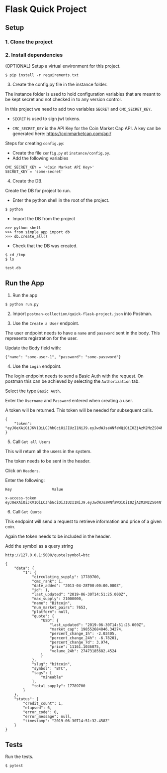 # Flask Quick Project

## Setup

### 1. Clone the project

### 2. Install dependencies

(OPTIONAL) Setup a virtual environment for this project.

```
$ pip install -r requirements.txt
```

3. Create the config.py file in the instance folder.

The instance folder is used to hold configuration variables that are meant to be
kept secret and not checked in to any version control.

In this project we need to add two variables `SECRET` and `CMC_SECRET_KEY`.

- `SECRET` is used to sign jwt tokens.

- `CMC_SECRET_KEY` is the API Key for the Coin Market Cap API. A key can be generated
here: https://coinmarketcap.com/api/

Steps for creating `config.py`:

- Create the file `config.py` at `instance/config.py`.
- Add the following variables

```
CMC_SECRET_KEY = '<Coin Market API Key>'
SECRET_KEY = 'some-secret'
```

4. Create the DB.

Create the DB for project to run.

- Enter the python shell in the root of the project.

```
$ python
```

- Import the DB from the project

```
>>> python shell
>>> from simple_app import db
>>> db.create_all()
```

- Check that the DB was created.

```
$ cd /tmp
$ ls

test.db
```

## Run the App

1. Run the app

```
$ python run.py 
```

2. Import `postman-collection/quick-flask-project.json` into Postman.

3. Use the `Create a User` endpoint. 

The user endpoint needs to have a `name` and `password` sent in the body.
This represents registration for the user.

Update the Body field with:

```
{"name": "some-user-1", "password": "some-password"}
```

4. Use the `Login` endpoint.

The login endpoint needs to send a Basic Auth with the request. On postman
this can be achieved by selecting the `Authorization` tab.

Select the type `Basic Auth`.

Enter the `Username` and `Password` entered when creating a user.

A token will be returned. This token will be needed for subsequent calls.

```
{
    "token": "eyJ0eXAiOiJKV1QiLCJhbGciOiJIUzI1NiJ9.eyJwdWJsaWNfaWQiOiI0ZjAzM2MzZS04NTRmLTRhYjgtOWY5OS1iMDRhODA0MGNhZDQiLCJleHAiOjE1NjE5MDc3NDB9.EBatpp0ZL4b_4_DNMl7azR17V4nvKNme1z6pY9ytWAc"
}
```

5. Call `Get all Users`

This will return all the users in the system.

The token needs to be sent in the header.

Click on `Headers`.

Enter the following:

```
Key                  Value

x-access-token       eyJ0eXAiOiJKV1QiLCJhbGciOiJIUzI1NiJ9.eyJwdWJsaWNfaWQiOiI0ZjAzM2MzZS04NTRmLTRhYjgtOWY5OS1iMDRhODA0MGNhZDQiLCJleHAiOjE1NjE5MDc3NDB9.EBatpp0ZL4b_4_DNMl7azR17V4nvKNme1z6pY9ytWAc
```

6. Call `Get Quote`

This endpoint will send a request to retrieve information and price of a given
coin.

Again the token needs to be included in the header.

Add the symbol as a query string

```
http://127.0.0.1:5000/quote?symbol=btc

{
    "data": {
        "1": {
            "circulating_supply": 17789700,
            "cmc_rank": 1,
            "date_added": "2013-04-28T00:00:00.000Z",
            "id": 1,
            "last_updated": "2019-06-30T14:51:25.000Z",
            "max_supply": 21000000,
            "name": "Bitcoin",
            "num_market_pairs": 7653,
            "platform": null,
            "quote": {
                "USD": {
                    "last_updated": "2019-06-30T14:51:25.000Z",
                    "market_cap": 198552684846.34274,
                    "percent_change_1h": -2.03405,
                    "percent_change_24h": -6.78201,
                    "percent_change_7d": 3.974,
                    "price": 11161.1036075,
                    "volume_24h": 27473185682.4524
                }
            },
            "slug": "bitcoin",
            "symbol": "BTC",
            "tags": [
                "mineable"
            ],
            "total_supply": 17789700
        }
    },
    "status": {
        "credit_count": 1,
        "elapsed": 6,
        "error_code": 0,
        "error_message": null,
        "timestamp": "2019-06-30T14:51:32.458Z"
    }
}
```

## Tests

Run the tests.

```
$ pytest
```

